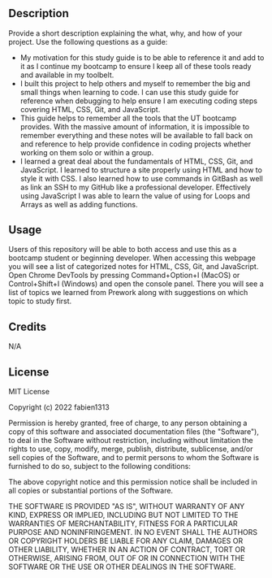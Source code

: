 # <Prework Study Guide Webpage>

## Description

Provide a short description explaining the what, why, and how of your project. Use the following questions as a guide:

- My motivation for this study guide is to be able to reference it and add to it as I continue my bootcamp to ensure I keep all of these tools ready and available in my toolbelt. 
- I built this project to help others and myself to remember the big and small things when learning to code. I can use this study guide for reference when debugging to help ensure I am executing coding steps covering HTML, CSS, Git, and JavaScript.
- This guide helps to remember all the tools that the UT bootcamp provides. With the massive amount of information, it is impossible to remember everything and these notes will be available to fall back on and reference to help provide confidence in coding projects whether working on them solo or within a group.
- I learned a great deal about the fundamentals of HTML, CSS, Git, and JavaScript. I learned to structure a site properly using HTML and how to style it with CSS. I also learned how to use commands in GitBash as well as link an SSH to my GitHub like a professional developer. Effectively using JavaScript I was able to learn the value of using for Loops and Arrays as well as adding functions.


## Usage

Users of this repository will be able to both access and use this as a bootcamp student or beginning developer. When accessing this webpage you will see a list of categorized notes for HTML, CSS, Git, and JavaScript. Open Chrome DevTools by pressing Command+Option+I (MacOS) or Control+Shift+I (Windows) and open the console panel. There you will see a list of topics we learned from Prework along with suggestions on which topic to study first.

## Credits

N/A

## License

MIT License

Copyright (c) 2022 fabien1313

Permission is hereby granted, free of charge, to any person obtaining a copy
of this software and associated documentation files (the "Software"), to deal
in the Software without restriction, including without limitation the rights
to use, copy, modify, merge, publish, distribute, sublicense, and/or sell
copies of the Software, and to permit persons to whom the Software is
furnished to do so, subject to the following conditions:

The above copyright notice and this permission notice shall be included in all
copies or substantial portions of the Software.

THE SOFTWARE IS PROVIDED "AS IS", WITHOUT WARRANTY OF ANY KIND, EXPRESS OR
IMPLIED, INCLUDING BUT NOT LIMITED TO THE WARRANTIES OF MERCHANTABILITY,
FITNESS FOR A PARTICULAR PURPOSE AND NONINFRINGEMENT. IN NO EVENT SHALL THE
AUTHORS OR COPYRIGHT HOLDERS BE LIABLE FOR ANY CLAIM, DAMAGES OR OTHER
LIABILITY, WHETHER IN AN ACTION OF CONTRACT, TORT OR OTHERWISE, ARISING FROM,
OUT OF OR IN CONNECTION WITH THE SOFTWARE OR THE USE OR OTHER DEALINGS IN THE
SOFTWARE.
